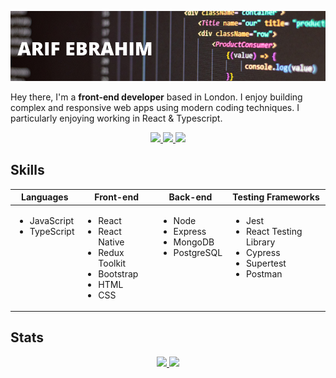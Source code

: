 ![header](./images/gh_banner.png)

Hey there, I'm a **front-end developer** based in London. I enjoy building complex and responsive web apps using modern coding techniques. I particularly enjoying working in React & Typescript.

<div align="center">
  <a href="https://www.linkedin.com/in/arif-e/">
    <img src="https://img.shields.io/badge/Arif Ebrahim-0077B5?&logo=linkedin&style=social">
  </a>
  <a href="https://www.codewars.com/users/ArifEbrahim">
    <img src="https://www.codewars.com/users/ArifEbrahim/badges/micro"/>
  </a>
  <a href="https://www.hackerrank.com/arifebrahim">
    <img src="https://img.shields.io/badge/HackerRank-Arif%20Ebrahim-brightgreen">
  </a>
</div>

## Skills

<div align="center">
  <table>
    <thead>
      <tr>
        <th>Languages</th>
        <th>Front-end</th>
        <th>Back-end</th>
        <th>Testing Frameworks</th>
      </tr>
    </thead>
    <tbody>
      <tr>
        <td style="vertical-align: top">
          <ul>
            <li>JavaScript</li>
            <li>TypeScript</li>
          </ul>
        </td>
        <td style="vertical-align: top">
          <ul>
            <li>React</li>
            <li>React Native</li>
            <li>Redux Toolkit</li>
            <li>Bootstrap</li>
            <li>HTML</li>
            <li>CSS</li>
          </ul>
        </td>
        <td style="vertical-align: top">
          <ul>
            <li>Node</li>
            <li>Express</li>
            <li>MongoDB</li>
            <li>PostgreSQL</li>
          </ul>
        </td>
        <td style="vertical-align: top">
          <ul>
            <li>Jest</li>
            <li>React Testing Library</li>
            <li>Cypress</li>
            <li>Supertest</li>
            <li>Postman</li>
          </ul>
        </td>
      </tr>
    </tbody>
  </table>
</div>

## Stats

<div align="center">
  <a href="">
    <img src="https://github-readme-stats.vercel.app/api?username=ArifEbrahim&count_private=true&show_icons=true&include_all_commits=true&theme=react&hide=issues" height="155px"/>
  </a>
  <a href="">
    <img src="https://github-readme-stats.vercel.app/api/top-langs/?username=ArifEbrahim&layout=compact&theme=react" height="155px"/>
  </a>
</div>
